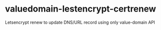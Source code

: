 # valuedomain-lestencrypt-certrenew
Letsencrypt renew to update DNS/URL record using only value-domain API
